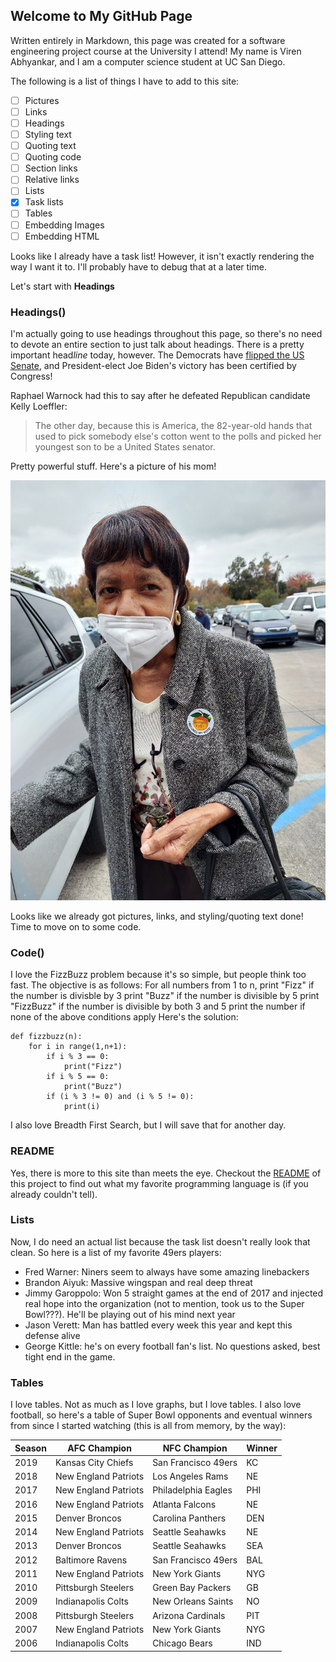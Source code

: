 ## Welcome to My GitHub Page

Written entirely in Markdown, this page was created for a software engineering project course at the University I attend! My name is Viren Abhyankar, and I am a computer science student at UC San Diego.

The following is a list of things I have to add to this site:

- [ ] Pictures
- [ ] Links
- [ ] Headings
- [ ] Styling text
- [ ] Quoting text
- [ ] Quoting code
- [ ] Section links
- [ ] Relative links
- [ ] Lists
- [x] Task lists
- [ ] Tables
- [ ] Embedding Images
- [ ] Embedding HTML

Looks like I already have a task list! However, it isn't exactly rendering the way I want it to. I'll probably have to debug that at a later time. 

Let's start with **Headings**

### Headings()

I'm actually going to use headings throughout this page, so there's no need to devote an entire section to just talk about headings. There is a pretty important head*line* today, however. The Democrats have [flipped the US Senate](https://www.businessinsider.com/georgia-senate-runoff-election-results-democrats-regain-control-2020-10), and President-elect Joe Biden's victory has been certified by Congress!

Raphael Warnock had this to say after he defeated Republican candidate Kelly Loeffler:

> The other day, because this is America, the 82-year-old hands that used to pick somebody else's cotton went to the polls and picked her youngest son to be a United States senator.

Pretty powerful stuff. Here's a picture of his mom!

![](warnock.jpeg)

Looks like we already got pictures, links, and styling/quoting text done! Time to move on to some code. 

### Code()

I love the FizzBuzz problem because it's so simple, but people think too fast. The objective is as follows:
For all numbers from 1 to n, 
   print "Fizz" if the number is divisble by 3
   print "Buzz" if the number is divisible by 5
   print "FizzBuzz" if the number is divisible by both 3 and 5
   print the number if none of the above conditions apply 
Here's the solution:
```
def fizzbuzz(n):
    for i in range(1,n+1):
        if i % 3 == 0:
            print("Fizz")
        if i % 5 == 0:
            print("Buzz")
        if (i % 3 != 0) and (i % 5 != 0):
            print(i)
```

I also love Breadth First Search, but I will save that for another day.

### README

Yes, there is more to this site than meets the eye. Checkout the [README](README.md) of this project to find out what my favorite programming language is (if you already couldn't tell).

### Lists

Now, I do need an actual list because the task list doesn't really look that clean. So here is a list of my favorite 49ers players:
- Fred Warner: Niners seem to always have some amazing linebackers
- Brandon Aiyuk: Massive wingspan and real deep threat
- Jimmy Garoppolo: Won 5 straight games at the end of 2017 and injected real hope into the organization (not to mention, took us to the Super Bowl???). He'll be playing out of his mind next year
- Jason Verett: Man has battled every week this year and kept this defense alive
- George Kittle: he's on every football fan's list. No questions asked, best tight end in the game.

### Tables

I love tables. Not as much as I love graphs, but I love tables. I also love football, so here's a table of Super Bowl opponents and eventual winners from since I started watching (this is all from memory, by the way):

| Season | AFC Champion | NFC Champion | Winner |
| ----------- | ----------- | ------- | ------ |
| 2019      | Kansas City Chiefs       | San Francisco 49ers | KC |
| 2018   | New England Patriots        | Los Angeles Rams | NE |
| 2017 | New England Patriots | Philadelphia Eagles | PHI |
| 2016 | New England Patriots | Atlanta Falcons | NE |
| 2015 | Denver Broncos | Carolina Panthers | DEN |
| 2014 | New England Patriots | Seattle Seahawks | NE |
| 2013 | Denver Broncos | Seattle Seahawks | SEA |
| 2012 | Baltimore Ravens | San Francisco 49ers | BAL |
| 2011 | New England Patriots | New York Giants | NYG |
| 2010 | Pittsburgh Steelers | Green Bay Packers | GB |
| 2009 | Indianapolis Colts | New Orleans Saints | NO |
| 2008 | Pittsburgh Steelers | Arizona Cardinals | PIT |
| 2007 | New England Patriots | New York Giants | NYG |
| 2006 | Indianapolis Colts | Chicago Bears | IND |
